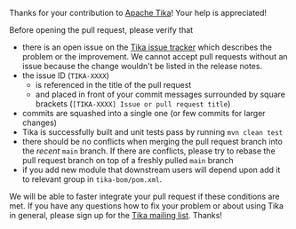 <!--
  Licensed to the Apache Software Foundation (ASF) under one
  or more contributor license agreements.  See the NOTICE file
  distributed with this work for additional information
  regarding copyright ownership.  The ASF licenses this file
  to you under the Apache License, Version 2.0 (the
  "License"); you may not use this file except in compliance
  with the License.  You may obtain a copy of the License at

    http://www.apache.org/licenses/LICENSE-2.0

  Unless required by applicable law or agreed to in writing,
  software distributed under the License is distributed on an
  "AS IS" BASIS, WITHOUT WARRANTIES OR CONDITIONS OF ANY
  KIND, either express or implied.  See the License for the
  specific language governing permissions and limitations
  under the License.
-->

Thanks for your contribution to [Apache Tika](https://tika.apache.org/)! Your help is appreciated!

Before opening the pull request, please verify that
* there is an open issue on the [Tika issue tracker](https://issues.apache.org/jira/projects/TIKA) which describes the problem or the improvement. We cannot accept pull requests without an issue because the change wouldn't be listed in the release notes.
* the issue ID (`TIKA-XXXX`)
  - is referenced in the title of the pull request
  - and placed in front of your commit messages surrounded by square brackets (`[TIKA-XXXX] Issue or pull request title`)
* commits are squashed into a single one (or few commits for larger changes)
* Tika is successfully built and unit tests pass by running `mvn clean test`
* there should be no conflicts when merging the pull request branch into the *recent* `main` branch. If there are conflicts, please try to rebase the pull request branch on top of a freshly pulled `main` branch
* if you add new module that downstream users will depend upon add it to relevant group in `tika-bom/pom.xml`.

We will be able to faster integrate your pull request if these conditions are met. If you have any questions how to fix your problem or about using Tika in general, please sign up for the [Tika mailing list](http://tika.apache.org/mail-lists.html). Thanks!
